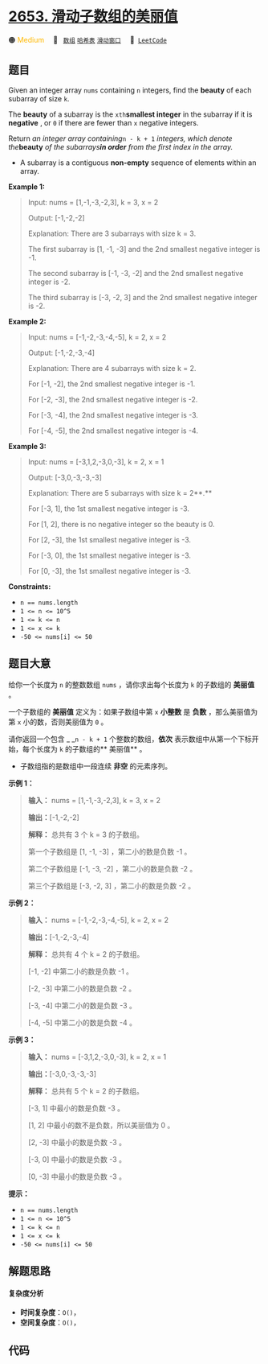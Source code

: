 # [2653. 滑动子数组的美丽值](https://leetcode.com/problems/sliding-subarray-beauty)

🟠 <font color=#ffb800>Medium</font>&emsp; 🔖&ensp; [`数组`](/leetcode/outline/tag/array.md) [`哈希表`](/leetcode/outline/tag/hash-table.md) [`滑动窗口`](/leetcode/outline/tag/sliding-window.md)&emsp; 🔗&ensp;[`LeetCode`](https://leetcode.com/problems/sliding-subarray-beauty)


## 题目

Given an integer array `nums` containing `n` integers, find the **beauty** of
each subarray of size `k`.

The **beauty** of a subarray is the `xth`**smallest integer** in the subarray
if it is **negative** , or `0` if there are fewer than `x` negative integers.

Return _an integer array containing_`n - k + 1` _integers, which denote
the_**beauty** _of the subarrays**in order** from the first index in the
array._

  * A subarray is a contiguous **non-empty** sequence of elements within an array.



**Example 1:**

> Input: nums = [1,-1,-3,-2,3], k = 3, x = 2
> 
> Output: [-1,-2,-2]
> 
> Explanation: There are 3 subarrays with size k = 3. 
> 
> The first subarray is [1, -1, -3] and the 2nd smallest negative integer is -1. 
> 
> The second subarray is [-1, -3, -2] and the 2nd smallest negative integer is -2. 
> 
> The third subarray is [-3, -2, 3] and the 2nd smallest negative integer is -2.

**Example 2:**

> Input: nums = [-1,-2,-3,-4,-5], k = 2, x = 2
> 
> Output: [-1,-2,-3,-4]
> 
> Explanation: There are 4 subarrays with size k = 2.
> 
> For [-1, -2], the 2nd smallest negative integer is -1.
> 
> For [-2, -3], the 2nd smallest negative integer is -2.
> 
> For [-3, -4], the 2nd smallest negative integer is -3.
> 
> For [-4, -5], the 2nd smallest negative integer is -4. 

**Example 3:**

> Input: nums = [-3,1,2,-3,0,-3], k = 2, x = 1
> 
> Output: [-3,0,-3,-3,-3]
> 
> Explanation: There are 5 subarrays with size k = 2**.**
> 
> For [-3, 1], the 1st smallest negative integer is -3.
> 
> For [1, 2], there is no negative integer so the beauty is 0.
> 
> For [2, -3], the 1st smallest negative integer is -3.
> 
> For [-3, 0], the 1st smallest negative integer is -3.
> 
> For [0, -3], the 1st smallest negative integer is -3.



**Constraints:**

  * `n == nums.length `
  * `1 <= n <= 10^5`
  * `1 <= k <= n`
  * `1 <= x <= k `
  * `-50 <= nums[i] <= 50 `


## 题目大意

给你一个长度为 `n` 的整数数组 `nums` ，请你求出每个长度为 `k` 的子数组的 **美丽值**  。

一个子数组的 **美丽值**  定义为：如果子数组中第 `x` **小整数**  是 **负数**  ，那么美丽值为第 `x` 小的数，否则美丽值为 `0`
。

请你返回一个包含 _ _`n - k + 1` 个整数的数组，**依次**  表示数组中从第一个下标开始，每个长度为 `k` 的子数组的**  美丽值**
。

  * 子数组指的是数组中一段连续 **非空**  的元素序列。



**示例 1：**

> 
> 
> 
> 
> 
> **输入：** nums = [1,-1,-3,-2,3], k = 3, x = 2
> 
> **输出：**[-1,-2,-2]
> 
> **解释：** 总共有 3 个 k = 3 的子数组。
> 
> 第一个子数组是 [1, -1, -3] ，第二小的数是负数 -1 。
> 
> 第二个子数组是 [-1, -3, -2] ，第二小的数是负数 -2 。
> 
> 第三个子数组是 [-3, -2, 3] ，第二小的数是负数 -2 。

**示例 2：**

> 
> 
> 
> 
> 
> **输入：** nums = [-1,-2,-3,-4,-5], k = 2, x = 2
> 
> **输出：**[-1,-2,-3,-4]
> 
> **解释：** 总共有 4 个 k = 2 的子数组。
> 
> [-1, -2] 中第二小的数是负数 -1 。
> 
> [-2, -3] 中第二小的数是负数 -2 。
> 
> [-3, -4] 中第二小的数是负数 -3 。
> 
> [-4, -5] 中第二小的数是负数 -4 。

**示例 3：**

> 
> 
> 
> 
> 
> **输入：** nums = [-3,1,2,-3,0,-3], k = 2, x = 1
> 
> **输出：**[-3,0,-3,-3,-3]
> 
> **解释：** 总共有 5 个 k = 2 的子数组。
> 
> [-3, 1] 中最小的数是负数 -3 。
> 
> [1, 2] 中最小的数不是负数，所以美丽值为 0 。
> 
> [2, -3] 中最小的数是负数 -3 。
> 
> [-3, 0] 中最小的数是负数 -3 。
> 
> [0, -3] 中最小的数是负数 -3 。



**提示：**

  * `n == nums.length `
  * `1 <= n <= 10^5`
  * `1 <= k <= n`
  * `1 <= x <= k `
  * `-50 <= nums[i] <= 50 `


## 解题思路

#### 复杂度分析

- **时间复杂度**：`O()`，
- **空间复杂度**：`O()`，

## 代码

```javascript

```